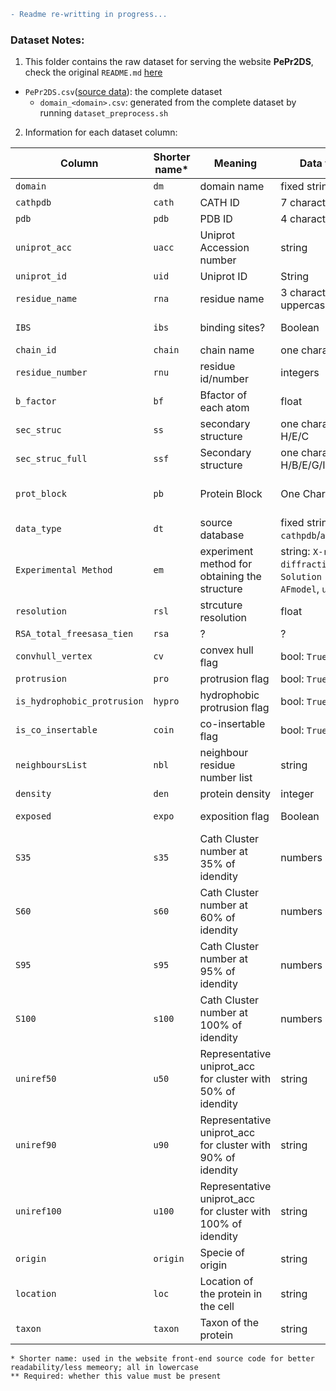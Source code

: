 ```diff
- Readme re-writting in progress...
```

### Dataset Notes:
1. This folder contains the raw dataset for serving the website **PePr2DS**, check the original `README.md` [here](https://github.com/reuter-group/peprmint-web/blob/main/web-client/src/datasets/README.md)
- `PePr2DS.csv`([source data](https://github.com/reuter-group/pepr2ds/blob/main/Ressources/datasets/PePr2DS.csv.zip)): the complete dataset 
    - `domain_<domain>.csv`: generated from the complete dataset by running `dataset_preprocess.sh`

2. Information for each dataset column:

| Column                      | Shorter name* | Meaning                                                      | Data type                                                         | Required** | Additional info.                                                   |
| --------------------------- | ------------- | ------------------------------------------------------------ | ----------------------------------------------------------------- | ---------- | ------------------------------------------------------------------ |
| `domain`                    | `dm`          | domain name                                                  | fixed strings                                                     | Y          | -                                                                  |
| `cathpdb`                   | `cath`        | CATH ID                                                      | 7 characters                                                      | N          | -                                                                  |
| `pdb`                       | `pdb`         | PDB ID                                                       | 4 characters                                                      | N          | -                                                                  |
| `uniprot_acc`               | `uacc`        | Uniprot Accession number                                     | string                                                            | N          | Uniprot accession number (eg: Q9ULH1)                              |
| `uniprot_id`                | `uid`         | Uniprot ID                                                   | String                                                            | N          | Uniprot ID (eg: ASAP1_HUMAN)                                       |
| `residue_name`              | `rna`         | residue name                                                 | 3 characters, uppercase                                           | Y          | -                                                                  |
| `IBS`                       | `ibs`         | binding sites?                                               | Boolean                                                           | N          | True if residue part of the IBS, False otherwise                   |
| `chain_id`                  | `chain`       | chain name                                                   | one character                                                     | N          | PDB Chain ID                                                       |
| `residue_number`            | `rnu`         | residue id/number                                            | integers                                                          | Y          | -                                                                  |
| `b_factor`                  | `bf`          | Bfactor of each atom                                         | float                                                             | N          | -                                                                  |
| `sec_struc`                 | `ss`          | secondary structure                                          | one character: H/E/C                                              | N          | secondary structures simplified                                    |
| `sec_struc_full`            | `ssf`         | Secondary structure                                          | one character: H/B/E/G/I/T/S/-                                    | N          | Secondary structures detailed                                      |
| `prot_block`                | `pb`          | Protein Block                                                | One Character                                                     | Y          | see https://github.com/pierrepo/PBxplore for more info.            |
| `data_type`                 | `dt`          | source database                                              | fixed strings: `cathpdb`/`alphafold`                              | Y          | If data are experimentale (cathpdb) or models (alphafold)          |
| `Experimental Method`       | `em`          | experiment method for obtaining the structure                | string: `X-ray diffraction`, `Solution NMR`, `AFmodel`, `unknown` | Y          | -                                                                  |
| `resolution`                | `rsl`         | strcuture resolution                                         | float                                                             | N          | 999 if the structure is NMR                                        |
| `RSA_total_freesasa_tien`   | `rsa`         | ?                                                            | ?                                                                 | ?          | ?                                                                  |
| `convhull_vertex`           | `cv`          | convex hull flag                                             | bool: `True/False`                                                | Y          | residue part of the Convex Hull                                    |
| `protrusion`                | `pro`         | protrusion flag                                              | bool: `True/False`                                                | Y          | residue is a protrusion                                            |
| `is_hydrophobic_protrusion` | `hypro`       | hydrophobic protrusion flag                                  | bool: `True/False`                                                | Y          | residue is a hydrophobic protrusion                                |
| `is_co_insertable`          | `coin`        | co-insertable flag                                           | bool: `True/False`                                                | Y          | residue is a co-insertable                                         |
| `neighboursList`            | `nbl`         | neighbour residue number list                                | string                                                            | N          | Neighbours list of residue (if residue convexhull)                 |
| `density`                   | `den`         | protein density                                              | integer                                                           | N          | Number of CA/CB in a radius of 1nm                                 |
| `exposed`                   | `expo`        | exposition flag                                              | Boolean                                                           | N          | if Residue is exposed (RSA >20%) or not (RSA <= 20%)               |
| `S35`                       | `s35`         | Cath Cluster number at 35% of idendity                       | numbers                                                           | N          | Cath cluster id at 35% of seq id.                                  |
| `S60`                       | `s60`         | Cath Cluster number at 60% of idendity                       | numbers                                                           | N          | Cath cluster id at 60% of seq id.                                  |
| `S95`                       | `s95`         | Cath Cluster number at 95% of idendity                       | numbers                                                           | N          | Cath cluster id at 95% of seq id.                                  |
| `S100`                      | `s100`        | Cath Cluster number at 100% of idendity                      | numbers                                                           | N          | Cath cluster id at 100% of seq id.                                 |
| `uniref50`                  | `u50`         | Representative uniprot_acc for cluster with 50% of idendity  | string                                                            | N          | Representative sequence for protein sequence at 50% of seq id.     |
| `uniref90`                  | `u90`         | Representative uniprot_acc for cluster with 90% of idendity  | string                                                            | N          | Representative sequence for protein sequence at 90% of seq id.     |
| `uniref100`                 | `u100`        | Representative uniprot_acc for cluster with 100% of idendity | string                                                            | N          | Representative sequence for protein sequence at 100% of seq id.    |
| `origin`                    | `origin`      | Specie of origin                                             | string                                                            | N          | Origin of the protein (eg, HUMAN, MOUSE...)                        |
| `location`                  | `loc`         | Location of the protein in the cell                          | string                                                            | N          | Localisation of the protein in the cell                            |
| `taxon`                     | `taxon`       | Taxon of the protein                                         | string                                                            | N          | Taxon at level 0 and 1 of the protein (eucaryote/procaryote etc..) |
```
* Shorter name: used in the website front-end source code for better readability/less memeory; all in lowercase
** Required: whether this value must be present 
```
